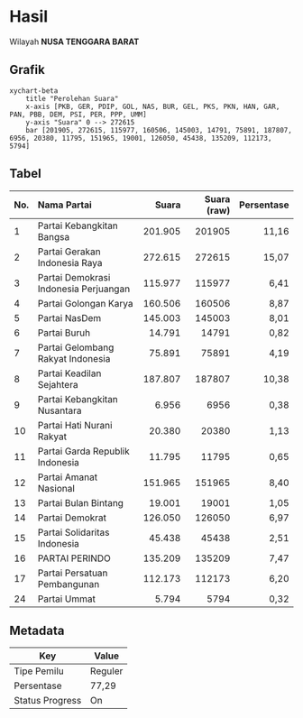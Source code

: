 # Hasil

Wilayah **NUSA TENGGARA BARAT**

## Grafik

```mermaid
xychart-beta
    title "Perolehan Suara"
    x-axis [PKB, GER, PDIP, GOL, NAS, BUR, GEL, PKS, PKN, HAN, GAR, PAN, PBB, DEM, PSI, PER, PPP, UMM]
    y-axis "Suara" 0 --> 272615
    bar [201905, 272615, 115977, 160506, 145003, 14791, 75891, 187807, 6956, 20380, 11795, 151965, 19001, 126050, 45438, 135209, 112173, 5794]
```

## Tabel

| No. | Nama Partai                           | Suara   | Suara (raw) | Persentase |
|:--- |:------------------------------------- | -------:| -----------:| ----------:|
| 1   | Partai Kebangkitan Bangsa             | 201.905 | 201905      | 11,16      |
| 2   | Partai Gerakan Indonesia Raya         | 272.615 | 272615      | 15,07      |
| 3   | Partai Demokrasi Indonesia Perjuangan | 115.977 | 115977      | 6,41       |
| 4   | Partai Golongan Karya                 | 160.506 | 160506      | 8,87       |
| 5   | Partai NasDem                         | 145.003 | 145003      | 8,01       |
| 6   | Partai Buruh                          | 14.791  | 14791       | 0,82       |
| 7   | Partai Gelombang Rakyat Indonesia     | 75.891  | 75891       | 4,19       |
| 8   | Partai Keadilan Sejahtera             | 187.807 | 187807      | 10,38      |
| 9   | Partai Kebangkitan Nusantara          | 6.956   | 6956        | 0,38       |
| 10  | Partai Hati Nurani Rakyat             | 20.380  | 20380       | 1,13       |
| 11  | Partai Garda Republik Indonesia       | 11.795  | 11795       | 0,65       |
| 12  | Partai Amanat Nasional                | 151.965 | 151965      | 8,40       |
| 13  | Partai Bulan Bintang                  | 19.001  | 19001       | 1,05       |
| 14  | Partai Demokrat                       | 126.050 | 126050      | 6,97       |
| 15  | Partai Solidaritas Indonesia          | 45.438  | 45438       | 2,51       |
| 16  | PARTAI PERINDO                        | 135.209 | 135209      | 7,47       |
| 17  | Partai Persatuan Pembangunan          | 112.173 | 112173      | 6,20       |
| 24  | Partai Ummat                          | 5.794   | 5794        | 0,32       |


## Metadata

| Key             | Value   |
| --------------- | ------- |
| Tipe Pemilu     | Reguler |
| Persentase      | 77,29   |
| Status Progress | On      |



